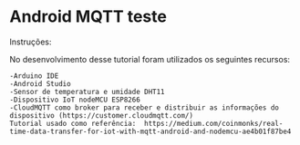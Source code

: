 # Android MQTT teste
Instruções:

No desenvolvimento desse tutorial foram utilizados os seguintes recursos:
```
-Arduino IDE
-Android Studio
-Sensor de temperatura e umidade DHT11
-Dispositivo IoT nodeMCU ESP8266
-CloudMQTT como broker para receber e distribuir as informações do dispositivo (https://customer.cloudmqtt.com/)
Tutorial usado como referência:  https://medium.com/coinmonks/real-time-data-transfer-for-iot-with-mqtt-android-and-nodemcu-ae4b01f87be4
```
